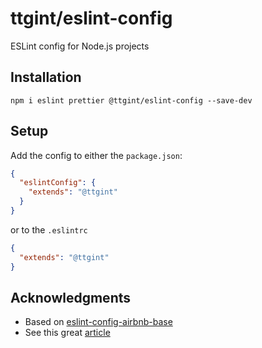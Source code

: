 # ttgint/eslint-config

ESLint config for Node.js projects

## Installation

`npm i eslint prettier @ttgint/eslint-config --save-dev`

## Setup

Add the config to either the `package.json`:

```json
{
  "eslintConfig": {
    "extends": "@ttgint"
  }
}
```

or to the `.eslintrc`

```json
{
  "extends": "@ttgint"
}
```

## Acknowledgments

- Based on [eslint-config-airbnb-base](https://www.npmjs.com/package/eslint-config-airbnb-base)
- See this great [article](https://medium.com/@natterstefan/how-to-create-your-own-shared-eslint-prettier-and-stylelint-configuration-3930dd764de3)
